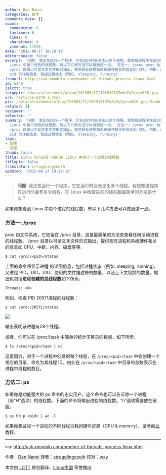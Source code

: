 ```yaml
---
author: Dan Nanni
categories: 技术
comments_data: []
count:
  commentnum: 0
  favtimes: 6
  likes: 0
  sharetimes: 0
  viewnum: 11538
date: '2015-09-17 10:29:16'
editorchoice: false
excerpt: '问题: 我正在运行一个程序，它在运行时会派生出多个线程。我想知道程序在运行时会有多少线程。在 Linux 中检查进程的线程数最简单的方法是什么？  如果你想看到
  Linux 中每个进程的线程数，有以下几种方法可以做到这一点。 方法一: /proc proc 伪文件系统，它驻留在 /proc 目录，这是最简单的方法来查看任何活动进程的线程数。
  /proc 目录以可读文本文件形式输出，提供现有进程和系统硬件相关的信息如 CPU、中断、内存、磁盘等等. $ cat /proc/pid/status  上面的命令将显示进程
  pid 的详细信息，包括过程状态（例如, sleeping, running)'
fromurl: http://ask.xmodulo.com/number-of-threads-process-linux.html
id: 6240
islctt: true
largepic: /data/attachment/album/201509/17/102919l37w6x2y2gcss686.jpg
url: /article-6240-1.html
pic: /data/attachment/album/201509/17/102919l37w6x2y2gcss686.jpg.thumb.jpg
related: []
reviewer: ''
selector: ''
summary: '问题: 我正在运行一个程序，它在运行时会派生出多个线程。我想知道程序在运行时会有多少线程。在 Linux 中检查进程的线程数最简单的方法是什么？  如果你想看到
  Linux 中每个进程的线程数，有以下几种方法可以做到这一点。 方法一: /proc proc 伪文件系统，它驻留在 /proc 目录，这是最简单的方法来查看任何活动进程的线程数。
  /proc 目录以可读文本文件形式输出，提供现有进程和系统硬件相关的信息如 CPU、中断、内存、磁盘等等. $ cat /proc/pid/status  上面的命令将显示进程
  pid 的详细信息，包括过程状态（例如, sleeping, running)'
tags:
- 线程
- 进程
thumb: false
title: Linux 有问必答：如何在 Linux 中统计一个进程的线程数
titlepic: false
translator: strugglingyouth
updated: '2015-09-17 10:29:16'
---
```



> 
> **问题**: 我正在运行一个程序，它在运行时会派生出多个线程。我想知道程序在运行时会有多少线程。在 Linux 中检查进程的线程数最简单的方法是什么？
> 
> 
> 


如果你想看到 Linux 中每个进程的线程数，有以下几种方法可以做到这一点。


### 方法一: /proc


proc 伪文件系统，它驻留在 /proc 目录，这是最简单的方法来查看任何活动进程的线程数。 /proc 目录以可读文本文件形式输出，提供现有进程和系统硬件相关的信息如 CPU、中断、内存、磁盘等等.



```
$ cat /proc/<pid>/status

```

上面的命令将显示进程 <pid> 的详细信息，包括过程状态（例如, sleeping, running)，父进程 PID，UID，GID，使用的文件描述符的数量，以及上下文切换的数量。输出也包括**进程创建的总线程数**如下所示。



```
Threads: <N>

```

例如，检查 PID 20571进程的线程数：



```
$ cat /proc/20571/status

```

![](/data/attachment/album/201509/17/102919l37w6x2y2gcss686.jpg)


输出表明该进程有28个线程。


或者，你可以在 /proc//task 中简单的统计子目录的数量，如下所示。



```
$ ls /proc/<pid>/task | wc

```

这是因为，对于一个进程中创建的每个线程，在 `/proc/<pid>/task` 中会创建一个相应的目录，命名为其线程 ID。由此在 `/proc/<pid>/task` 中目录的总数表示在进程中线程的数目。


### 方法二: ps


如果你是功能强大的 ps 命令的忠实用户，这个命令也可以告诉你一个进程（用“H”选项）的线程数。下面的命令将输出进程的线程数。“h”选项需要放在前面。



```
$ ps hH p <pid> | wc -l

```

如果你想监视一个进程的不同线程消耗的硬件资源（CPU & memory），请参阅[此教程](/article-5633-1.html)。




---


via: <http://ask.xmodulo.com/number-of-threads-process-linux.html>


作者：[Dan Nanni](http://ask.xmodulo.com/author/nanni) 译者：[strugglingyouth](https://github.com/strugglingyouth) 校对：[wxy](https://github.com/wxy)


本文由 [LCTT](https://github.com/LCTT/TranslateProject) 原创翻译，[Linux中国](https://linux.cn/) 荣誉推出